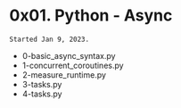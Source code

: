 # 0x01. Python - Async
`Started Jan 9, 2023.`
* 0-basic_async_syntax.py
* 1-concurrent_coroutines.py
* 2-measure_runtime.py
* 3-tasks.py
* 4-tasks.py
